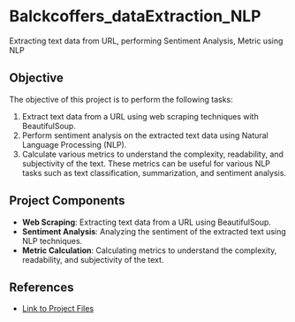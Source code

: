 # Balckcoffers_dataExtraction_NLP
Extracting text data from URL, performing Sentiment Analysis, Metric using NLP


## Objective

The objective of this project is to perform the following tasks:

1. Extract text data from a URL using web scraping techniques with BeautifulSoup.
2. Perform sentiment analysis on the extracted text data using Natural Language Processing (NLP).
3. Calculate various metrics to understand the complexity, readability, and subjectivity of the text.
   These metrics can be useful for various NLP tasks such as text classification, summarization, and sentiment analysis.

## Project Components

- **Web Scraping**: Extracting text data from a URL using BeautifulSoup.
- **Sentiment Analysis**: Analyzing the sentiment of the extracted text using NLP techniques.
- **Metric Calculation**: Calculating metrics to understand the complexity, readability, and subjectivity of the text.

## References

- [Link to Project Files](https://drive.google.com/drive/folders/1ltdsXAS_zaZ3hI-q9eze_QCzHciyYAJY)

